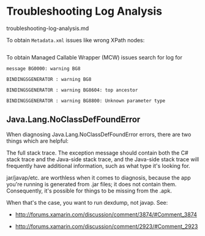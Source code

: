 # Troubleshooting Log Analysis

troubleshooting-log-analysis.md

To obtain `Metadata.xml` issues like wrong XPath nodes:

```
```

To obtain Managed Callable Wrapper (MCW) issues search for log for

```
message BG0000: warning BG8
```

```
BINDINGSGENERATOR : warning BG8
```

```
BINDINGSGENERATOR : warning BG8604: top ancestor
```

```
BINDINGSGENERATOR : warning BG8800: Unknown parameter type
```



## Java.Lang.NoClassDefFoundError

When diagnosing Java.Lang.NoClassDefFoundError errors, there are two things which are helpful:

The full stack trace. The exception message should contain both the C# stack trace and the Java-side stack trace, and the Java-side stack trace will frequently have additional information, such as what type it's looking for.

jar/javap/etc. are worthless when it comes to diagnosis, because the app you're running is generated from .jar files; it does not contain them. Consequently, it's possible for things to be missing from the .apk.

When that's the case, you want to run dexdump, not javap. See:

*   http://forums.xamarin.com/discussion/comment/3874/#Comment_3874

*   http://forums.xamarin.com/discussion/comment/2923/#Comment_2923